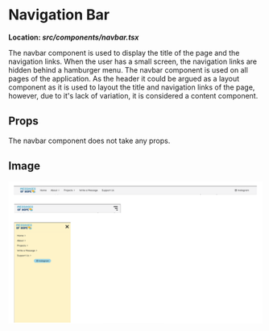 # Navigation Bar

**Location: _src/components/navbar.tsx_**

The navbar component is used to display the title of the page and the navigation links. When the user has a small screen, the navigation links are hidden behind a hamburger menu. The navbar component is used on all pages of the application. As the header it could be argued as a layout component as it is used to layout the title and navigation links of the page, however, due to it's lack of variation, it is considered a content component.

## Props

The navbar component does not take any props.

## Image

![Navigation Bar Options](/docs/images/navbar.png)




